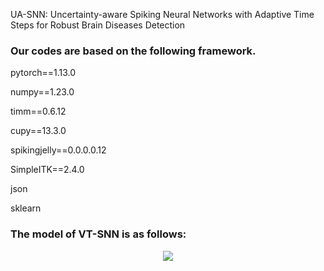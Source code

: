 
UA-SNN: Uncertainty-aware Spiking Neural Networks with Adaptive Time Steps for Robust Brain Diseases Detection

### Our codes are based on the following framework.

pytorch==1.13.0	

numpy==1.23.0

timm==0.6.12

cupy==13.3.0

spikingjelly==0.0.0.0.12

SimpleITK==2.4.0

json

sklearn

### The model of VT-SNN is as follows:

<p align="center">
<img src="[https://github.com/UAIBC-Brain/UA-SNN/blob/main/new_model.png">
</p>

